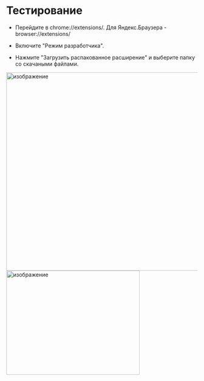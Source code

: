 # Тестирование

- Перейдите в chrome://extensions/. Для Яндекс.Браузера - browser://extensions/

- Включите "Режим разработчика".

- Нажмите "Загрузить распакованное расширение" и выберите папку со скачаными файлами.

<img width="804" height="522" alt="изображение" src="https://github.com/user-attachments/assets/b9be9f3d-af02-498c-bc14-06002c476b2b" />

<img width="351" height="274" alt="изображение" src="https://github.com/user-attachments/assets/69d8eabb-414b-4822-9f27-c9fd5f86ad5b" />
